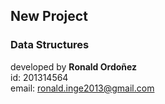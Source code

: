 ## New Project
### Data Structures

developed by **Ronald Ordoñez**<br>
id: 201314564<br>
email: ronald.inge2013@gmail.com<br>
